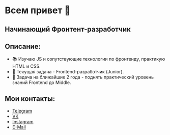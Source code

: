 # Всем привет 👋

## Начинающий Фронтент-разработчик

## Описание:
* :books: Изучаю JS и сопутствующие технологии по фронтенду, практикую HTML и CSS.
* :dart: Текущая задача - Frontend-разработчик (Junior).
* :telescope: Задача на ближайшие 2 года - поднять практический уровень знаний Frontend до Middle.

## Мои контакты:
* [Telegram](https://t.me/Gurd_da)
* [VK](https://vk.com/gurd_da)
* [Instagram](https://www.instagram.com/gurd_da)
* [E-Mail](mailto:dasholudko@gmail.com)

## 

<!--
**Gurd4/Gurd4** is a ✨ _special_ ✨ repository because its `README.md` (this file) appears on your GitHub profile.

Here are some ideas to get you started:

- 🔭 I’m currently working on ...
- 🌱 I’m currently learning ...
- 👯 I’m looking to collaborate on ...
- 🤔 I’m looking for help with ...
- 💬 Ask me about ...
- 📫 How to reach me: ...
- 😄 Pronouns: ...
- ⚡ Fun fact: ...
-->
